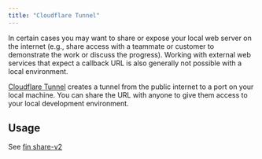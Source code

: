 ```yaml
---
title: "Cloudflare Tunnel"
---
```


In certain cases you may want to share or expose your local web server on the internet (e.g., share access with 
a teammate or customer to demonstrate the work or discuss the progress). Working with external web services that expect 
a callback URL is also generally not possible with a local environment.

[Cloudflare Tunnel](https://try.cloudflare.com/) creates a tunnel from the public internet to a port on your local 
machine. You can share the URL with anyone to give them access to your local development environment.

## Usage

See [fin share-v2](/fin/fin-help/#share-v2)
